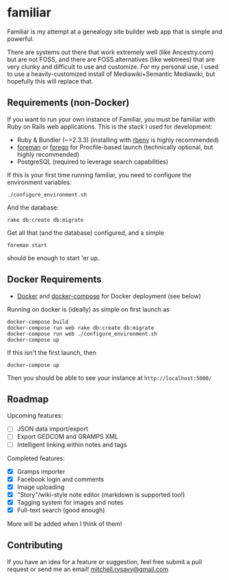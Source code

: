 familiar
===

Familiar is my attempt at a genealogy site builder web app that is simple and powerful.

There are systems out there that work extremely well (like Ancestry.com) but are not FOSS, and there are FOSS alternatives (like webtrees) that are very clunky and difficult to use and customize. For my personal use, I used to use a heavily-customized install of Mediawiki+Semantic Mediawiki, but hopefully this will replace that.

Requirements (non-Docker)
---

If you want to run your own instance of Familiar, you must be familiar with Ruby on Rails web applications. This is the stack I used for development:

* Ruby & Bundler (~>2.3.3) (installing with [rbenv](https://github.com/sstephenson/rbenv) is highly recommended)
* [foreman](https://github.com/ddollar/foreman) or [forego](https://github.com/ddollar/forego) for Procfile-based launch (technically optional, but highly recommended)
* PostgreSQL (required to leverage search capabilities)

If this is your first time running familiar, you need to configure the environment variables:

    ./configure_environment.sh

And the database:

    rake db:create db:migrate

Get all that (and the database) configured, and a simple

    foreman start

should be enough to start 'er up.

Docker Requirements
---

* [Docker](https://www.docker.com/) and [docker-compose](https://github.com/docker/compose) for Docker deployment (see below)

Running on docker is (ideally) as simple on first launch as

    docker-compose build
    docker-compose run web rake db:create db:migrate
    docker-compose run web ./configure_environment.sh
    docker-compose up

If this isn't the first launch, then

    docker-compose up

Then you should be able to see your instance at `http://localhost:5000/`

Roadmap
---

Upcoming features:

-[ ] JSON data import/export
-[ ] Export GEDCOM and GRAMPS XML
-[ ] Intelligent linking within notes and tags

Completed features:

-[x] Gramps importer
-[x] Facebook login and comments
-[x] Image uploading
-[x] "Story"/wiki-style note editor (markdown is supported too!)
-[x] Tagging system for images and notes
-[x] Full-text search (good enough)

More will be added when I think of them!

Contributing
---

If you have an idea for a feature or suggestion, feel free submit a pull request or send me an email! [mitchell.rysavy@gmail.com](mailto:mitchell.rysavy@gmail.com)
